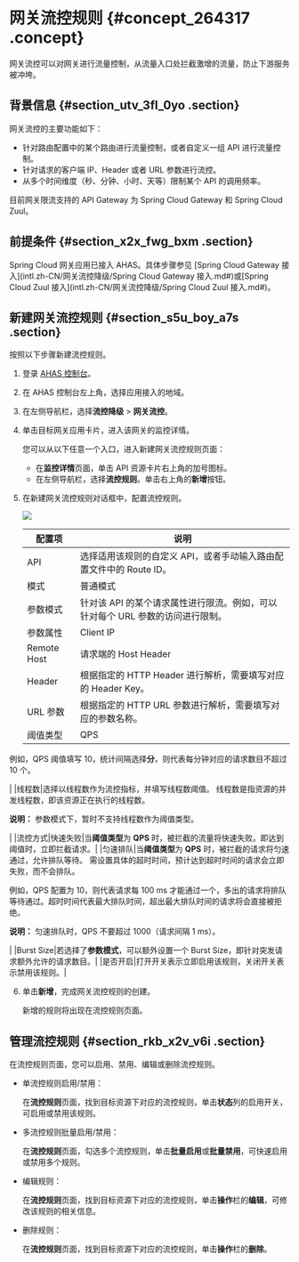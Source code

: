 # 网关流控规则 {#concept_264317 .concept}

网关流控可以对网关进行流量控制，从流量入口处拦截激增的流量，防止下游服务被冲垮。

## 背景信息 {#section_utv_3fl_0yo .section}

网关流控的主要功能如下：

-   针对路由配置中的某个路由进行流量控制，或者自定义一组 API 进行流量控制。
-   针对请求的客户端 IP、Header 或者 URL 参数进行流控。
-   从多个时间维度（秒、分钟、小时、天等）限制某个 API 的调用频率。

目前网关限流支持的 API Gateway 为 Spring Cloud Gateway 和 Spring Cloud Zuul。

## 前提条件 {#section_x2x_fwg_bxm .section}

Spring Cloud 网关应用已接入 AHAS。具体步骤参见 [Spring Cloud Gateway 接入](intl.zh-CN/网关流控降级/Spring Cloud Gateway 接入.md#)或[Spring Cloud Zuul 接入](intl.zh-CN/网关流控降级/Spring Cloud Zuul 接入.md#)。

## 新建网关流控规则 {#section_s5u_boy_a7s .section}

按照以下步骤新建流控规则。

1.  登录 [AHAS 控制台](https://ahas.console.aliyun.com/)。
2.  在 AHAS 控制台左上角，选择应用接入的地域。
3.  在左侧导航栏，选择**流控降级** \> **网关流控**。
4.  单击目标网关应用卡片，进入该网关的监控详情。

    您可以从以下任意一个入口，进入新建网关流控规则页面：

    -   在**监控详情**页面，单击 API 资源卡片右上角的加号图标。
    -   在左侧导航栏，选择**流控规则**。单击右上角的**新增**按钮。
5.  在新建网关流控规则对话框中，配置流控规则。

    ![](http://static-aliyun-doc.oss-cn-hangzhou.aliyuncs.com/assets/img/217941/155973443947210_zh-CN.png)

    |配置项|说明|
    |---|--|
    |API|选择适用该规则的自定义 API，或者手动输入路由配置文件中的 Route ID。|
    |模式|普通模式|不针对请求属性（如 Client IP，URL 参数等）进行限流，直接针对该 API 的所有请求进行流量控制。|
    |参数模式|针对该 API 的某个请求属性进行限流。例如，可以针对每个 URL 参数的访问进行限制。|
    |参数属性|Client IP|请求端的 IP 地址|
    |Remote Host|请求端的 Host Header|
    |Header|根据指定的 HTTP Header 进行解析，需要填写对应的 Header Key。|
    |URL 参数|根据指定的 HTTP URL 参数进行解析，需要填写对应的参数名称。|
    |阈值类型|QPS|选择以 QPS 作为流控指标，并填写 QPS 阈值。 选择统计间隔，支持四种时间维度：秒、分钟、小时、天。

 例如，QPS 阈值填写 10，统计间隔选择**分**，则代表每分钟对应的请求数目不超过 10 个。

 |
    |线程数|选择以线程数作为流控指标，并填写线程数阈值。 线程数是指资源的并发线程数，即该资源正在执行的线程数。

 **说明：** 参数模式下，暂时不支持线程数作为阈值类型。

 |
    |流控方式|快速失败|当**阈值类型**为 **QPS** 时，被拦截的流量将快速失败。即达到阈值时，立即拦截请求。|
    |匀速排队|当**阈值类型**为 **QPS** 时，被拦截的请求将匀速通过，允许排队等待。 需设置具体的超时时间，预计达到超时时间的请求会立即失败，而不会排队。

 例如，QPS 配置为 10，则代表请求每 100 ms 才能通过一个，多出的请求将排队等待通过。超时时间代表最大排队时间，超出最大排队时间的请求将会直接被拒绝。

 **说明：** 匀速排队时，QPS 不要超过 1000（请求间隔 1 ms）。

 |
    |Burst Size|若选择了**参数模式**，可以额外设置一个 Burst Size，即针对突发请求额外允许的请求数目。|
    |是否开启|打开开关表示立即启用该规则，关闭开关表示禁用该规则。|

6.  单击**新增**，完成网关流控规则的创建。

    新增的规则将出现在流控规则页面。


## 管理流控规则 {#section_rkb_x2v_v6i .section}

  

在流控规则页面，您可以启用、禁用、编辑或删除流控规则。

-   单流控规则启用/禁用：

    在**流控规则**页面，找到目标资源下对应的流控规则，单击**状态**列的启用开关，可启用或禁用该规则。

-   多流控规则批量启用/禁用：

    在**流控规则**页面，勾选多个流控规则，单击**批量启用**或**批量禁用**，可快速启用或禁用多个规则。

-   编辑规则：

    在**流控规则**页面，找到目标资源下对应的流控规则，单击**操作**栏的**编辑**，可修改该规则的相关信息。

-   删除规则：

    在**流控规则**页面，找到目标资源下对应的流控规则，单击**操作**栏的**删除**。



